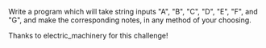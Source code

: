 <div class="md"><p>Write a program which will take string inputs "A", "B", "C", "D", "E", "F", and "G", and make the corresponding notes, in any method of your choosing.</p>
<p>Thanks to electric_machinery for this challenge!</p>
</div>
